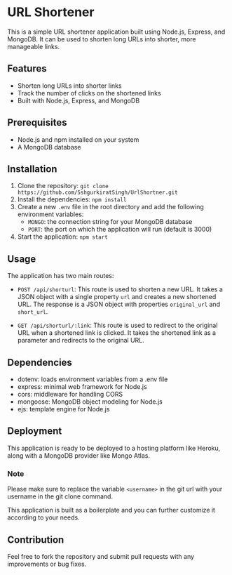 # URL Shortener

This is a simple URL shortener application built using Node.js, Express, and MongoDB. It can be used to shorten long URLs into shorter, more manageable links.

## Features
- Shorten long URLs into shorter links
- Track the number of clicks on the shortened links
- Built with Node.js, Express, and MongoDB

## Prerequisites
- Node.js and npm installed on your system
- A MongoDB database

## Installation
1. Clone the repository: `git clone https://github.com/SshgurkiratSingh/UrlShortner.git`
2. Install the dependencies: `npm install`
3. Create a new `.env` file in the root directory and add the following environment variables:
   - `MONGO`: the connection string for your MongoDB database
   - `PORT`: the port on which the application will run (default is 3000)
4. Start the application: `npm start`

## Usage
The application has two main routes:
- `POST /api/shorturl`: This route is used to shorten a new URL. It takes a JSON object with a single property `url` and creates a new shortened URL. The response is a JSON object with properties `original_url` and `short_url`.

- `GET /api/shorturl/:link`: This route is used to redirect to the original URL when a shortened link is clicked. It takes the shortened link as a parameter and redirects to the original URL.

## Dependencies
- dotenv: loads environment variables from a .env file
- express: minimal web framework for Node.js
- cors: middleware for handling CORS
- mongoose: MongoDB object modeling for Node.js
- ejs: template engine for Node.js

## Deployment
This application is ready to be deployed to a hosting platform like Heroku, along with a MongoDB provider like Mongo Atlas.

### Note
Please make sure to replace the variable `<username>` in the git url with your username in the git clone command.

This application is built as a boilerplate and you can further customize it according to your needs.

## Contribution
Feel free to fork the repository and submit pull requests with any improvements or bug fixes.
